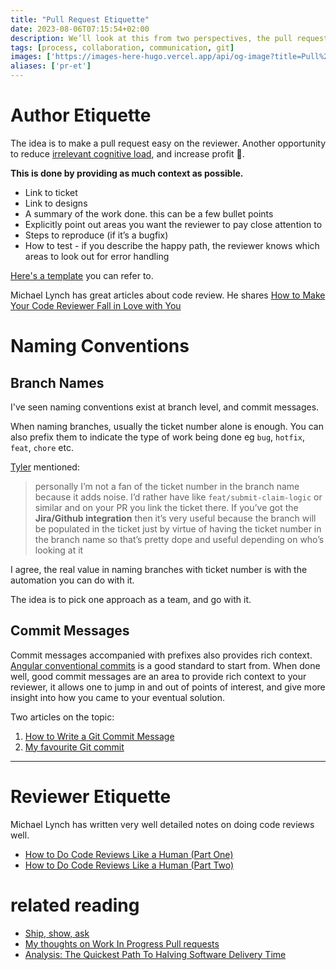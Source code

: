 ```yaml
---
title: "Pull Request Etiquette"
date: 2023-08-06T07:15:54+02:00
description: We’ll look at this from two perspectives, the pull request author, and the reviewer
tags: [process, collaboration, communication, git]
images: ['https://images-here-hugo.vercel.app/api/og-image?title=Pull%20Request%20Etiquette']
aliases: ['pr-et']
---
```


# Author Etiquette
The idea is to make a pull request easy on the reviewer. Another opportunity to reduce [irrelevant cognitive load](/cognitive-load-theory/#2-extraneous-irrelevant-load), and increase profit 💸.

**This is done by providing as much context as possible.**
- Link to ticket
- Link to designs
- A summary of the work done. this can be a few bullet points
- Explicitly point out areas you want the reviewer to pay close attention to
- Steps to reproduce (if it’s a bugfix)
- How to test - if you describe the happy path, the reviewer knows which areas to look out for error handling

[Here's a template](https://gist.github.com/Tyler-The-Creator/7664546af0a3583693126c9a3dd6c043) you can refer to.

Michael Lynch has great articles about code review. He shares [How to Make Your Code Reviewer Fall in Love with You](https://mtlynch.io/code-review-love/)

# Naming Conventions

## Branch Names
I've seen naming conventions exist at branch level, and commit messages.

When naming branches, usually the ticket number alone is enough. You can also prefix them to indicate the type of work being done
eg `bug`, `hotfix`, `feat`, `chore` etc.

[Tyler](https://www.tylerpillay.co.za/) mentioned:
> personally I’m not a fan of the ticket number in the branch name because it adds noise. I’d rather have like `feat/submit-claim-logic` or similar and on your PR you link the ticket there.
> If you’ve got the **Jira/Github integration** then it’s very useful because the branch will be populated in the ticket just by virtue of having the ticket number in the branch name so that’s pretty dope and useful depending on who’s looking at it

I agree, the real value in naming branches with ticket number is with the automation you can do with it.

The idea is to pick one approach as a team, and go with it.

## Commit Messages
Commit messages accompanied with prefixes also provides rich context. [Angular conventional commits](https://www.conventionalcommits.org/en/v1.0.0-beta.4/) is a good standard to start from.
When done well, good commit messages are an area to provide rich context to your reviewer, it allows one to jump in and out of points of interest, and give more insight into how you came to your eventual solution.

Two articles on the topic:
1. [How to Write a Git Commit Message](https://cbea.ms/git-commit/)
2. [My favourite Git commit](https://dhwthompson.com/2019/my-favourite-git-commit)

---

# Reviewer Etiquette
Michael Lynch has written very well detailed notes on doing code reviews well.
- [How to Do Code Reviews Like a Human \(Part One\)](https://mtlynch.io/human-code-reviews-1/)
- [How to Do Code Reviews Like a Human \(Part Two\)](https://mtlynch.io/human-code-reviews-2/)

# related reading
- [Ship, show, ask](https://martinfowler.com/articles/ship-show-ask.html)
- [My thoughts on Work In Progress Pull requests](/on-prs)
- [Analysis: The Quickest Path To Halving Software Delivery Time](https://devinterrupted.substack.com/p/analysis-the-quickest-path-to-halving)